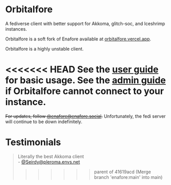 # Orbitalfore

A fediverse client with better support for Akkoma, glitch-soc, and Iceshrimp instances.

Orbitalfore is a soft fork of Enafore available at [orbitalfore.vercel.app](https://orbitalfore.vercel.app).

Orbitalfore is a highly unstable client.

<<<<<<< HEAD
See the [user guide](https://github.com/orbitalmartian8/orbitfore/tree/main/docs/User-Guide.md) for basic usage. See the [admin guide](https://github.com/orbitalmartian8/orbitfore/tree/main/docs/Admin-Guide.md) if Orbitalfore cannot connect to your instance.
=======
~~For updates, follow [@enafore@enafore.social](https://meta.enafore.social/@enafore).~~ Unfortunately, the fedi server will continue to be down indefinitely.

# Testimonials
> Literally the best Akkoma client\
> \- [@Seirdy@pleroma.envs.net](https://pleroma.envs.net/objects/ad9360b2-ae86-4bd1-ba8c-3c24553f92f6)
>>>>>>> parent of 41619acd (Merge branch 'enafore:main' into main)
